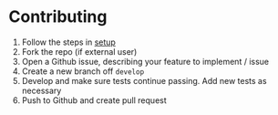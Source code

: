 # Contributing

1. Follow the steps in [setup](README.md#setup)
1. Fork the repo (if external user)
1. Open a Github issue, describing your feature to implement / issue
1. Create a new branch off `develop`
1. Develop and make sure tests continue passing.  Add new tests as necessary
1. Push to Github and create pull request
